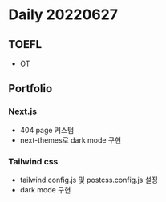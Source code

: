 Daily 20220627
===

## TOEFL
- OT

## Portfolio
### Next.js
- 404 page 커스텀
- next-themes로 dark mode 구현

### Tailwind css
- tailwind.config.js 및 postcss.config.js 설정
- dark mode 구현